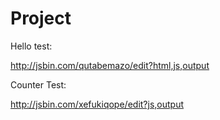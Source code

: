 # Project

Hello test:

http://jsbin.com/qutabemazo/edit?html,js,output

Counter Test:

http://jsbin.com/xefukiqope/edit?js,output
